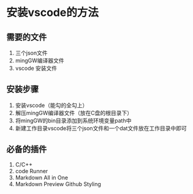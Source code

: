 # 安装vscode的方法

## 需要的文件

1. 三个json文件
2. mingGW编译器文件
3. vscode 安装文件

## 安装步骤

1. 安装vscode（能勾的全勾上）
2. 解压mingGW编译器文件（放在C盘的根目录下）
3. 将mingGW的bin目录添加到系统环境变量path中
4. 新建工作目录vscode将三个json文件和一个dat文件放在工作目录中即可

## 必备的插件
 
1. C/C++
2. code Runner
3. Markdown All in One
4. Markdown Preview Github Styling